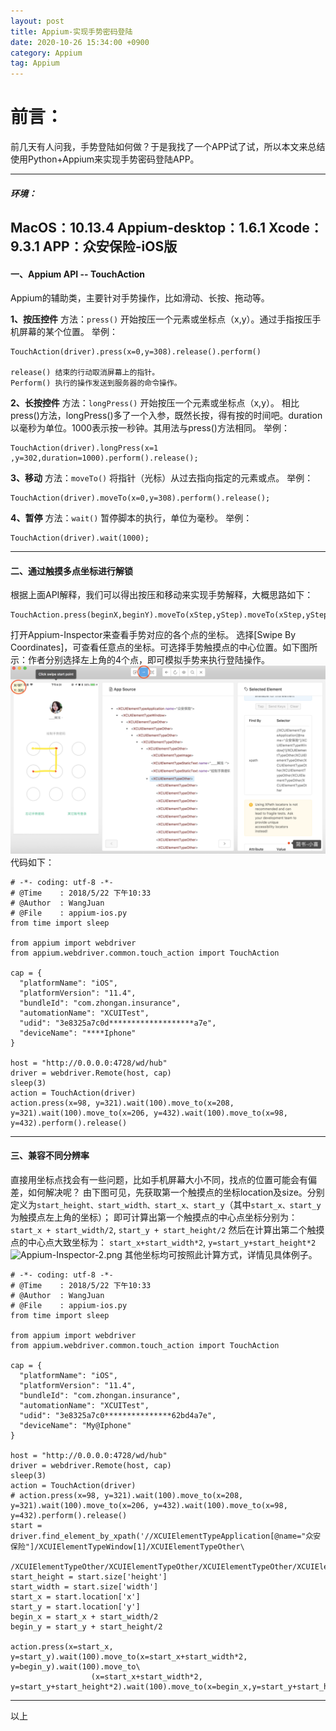 ```yaml
---
layout: post
title: Appium-实现手势密码登陆
date: 2020-10-26 15:34:00 +0900
category: Appium
tag: Appium
---
```

# 前言：
前几天有人问我，手势登陆如何做？于是我找了一个APP试了试，所以本文来总结使用Python+Appium来实现手势密码登陆APP。

----

##### 环境：
MacOS：10.13.4
Appium-desktop：1.6.1
Xcode：9.3.1
APP：众安保险-iOS版
----

#### 一、Appium API -- TouchAction
Appium的辅助类，主要针对手势操作，比如滑动、长按、拖动等。

**1、按压控件**
方法：```press()```
开始按压一个元素或坐标点（x,y）。通过手指按压手机屏幕的某个位置。
举例：
```
TouchAction(driver).press(x=0,y=308).release().perform()

release() 结束的行动取消屏幕上的指针。
Perform() 执行的操作发送到服务器的命令操作。
```
**2、长按控件**
方法：```longPress()```
开始按压一个元素或坐标点（x,y）。 相比press()方法，longPress()多了一个入参，既然长按，得有按的时间吧。duration以毫秒为单位。1000表示按一秒钟。其用法与press()方法相同。
举例：
```
TouchAction(driver).longPress(x=1 ,y=302,duration=1000).perform().release();
```
**3、移动**
方法：```moveTo()```
将指针（光标）从过去指向指定的元素或点。
举例：
```
TouchAction(driver).moveTo(x=0,y=308).perform().release();
```
**4、暂停**
方法：```wait()```
暂停脚本的执行，单位为毫秒。
举例：
```
TouchAction(driver).wait(1000);
```

----

#### 二、通过触摸多点坐标进行解锁
根据上面API解释，我们可以得出按压和移动来实现手势解释，大概思路如下：
```
TouchAction.press(beginX,beginY).moveTo(xStep,yStep).moveTo(xStep,yStep).release().perform();
```
打开Appium-Inspector来查看手势对应的各个点的坐标。
选择[Swipe By Coordinates]，可查看任意点的坐标。可选择手势触摸点的中心位置。如下图所示：作者分别选择左上角的4个点，即可模拟手势来执行登陆操作。
![Appium-Inspector.png](/assets/img/cc/click-1.png)
代码如下：
```
# -*- coding: utf-8 -*-
# @Time    : 2018/5/22 下午10:33
# @Author  : WangJuan
# @File    : appium-ios.py
from time import sleep

from appium import webdriver
from appium.webdriver.common.touch_action import TouchAction

cap = {
  "platformName": "iOS",
  "platformVersion": "11.4",
  "bundleId": "com.zhongan.insurance",
  "automationName": "XCUITest",
  "udid": "3e8325a7c0d*******************a7e",
  "deviceName": "****Iphone"
}

host = "http://0.0.0.0:4728/wd/hub"
driver = webdriver.Remote(host, cap)
sleep(3)
action = TouchAction(driver)
action.press(x=98, y=321).wait(100).move_to(x=208, y=321).wait(100).move_to(x=206, y=432).wait(100).move_to(x=98, y=432).perform().release()
```

---
#### 三、兼容不同分辨率
直接用坐标点找会有一些问题，比如手机屏幕大小不同，找点的位置可能会有偏差，如何解决呢？
由下图可见，先获取第一个触摸点的坐标location及size。分别定义为```start_height、start_width、start_x、start_y```（其中```start_x、start_y```为触摸点左上角的坐标）；
即可计算出第一个触摸点的中心点坐标分别为：
```start_x + start_width/2```,   ```start_y + start_height/2```
然后在计算出第二个触摸点的中心点大致坐标为：
```start_x+start_width*2```,   ```y=start_y+start_height*2```
![Appium-Inspector-2.png](/assets/img/cc/click-2.png)
其他坐标均可按照此计算方式，详情见具体例子。
```
# -*- coding: utf-8 -*-
# @Time    : 2018/5/22 下午10:33
# @Author  : WangJuan
# @File    : appium-ios.py
from time import sleep

from appium import webdriver
from appium.webdriver.common.touch_action import TouchAction

cap = {
  "platformName": "iOS",
  "platformVersion": "11.4",
  "bundleId": "com.zhongan.insurance",
  "automationName": "XCUITest",
  "udid": "3e8325a7c0***************62bd4a7e",
  "deviceName": "My@Iphone"
}

host = "http://0.0.0.0:4728/wd/hub"
driver = webdriver.Remote(host, cap)
sleep(3)
action = TouchAction(driver)
# action.press(x=98, y=321).wait(100).move_to(x=208, y=321).wait(100).move_to(x=206, y=432).wait(100).move_to(x=98, y=432).perform().release()
start = driver.find_element_by_xpath('//XCUIElementTypeApplication[@name="众安保险"]/XCUIElementTypeWindow[1]/XCUIElementTypeOther\
                    /XCUIElementTypeOther/XCUIElementTypeOther/XCUIElementTypeOther/XCUIElementTypeOther/XCUIElementTypeOther/XCUIElementTypeOther[1]')
start_height = start.size['height']
start_width = start.size['width']
start_x = start.location['x']
start_y = start.location['y']
begin_x = start_x + start_width/2
begin_y = start_y + start_height/2

action.press(x=start_x, y=start_y).wait(100).move_to(x=start_x+start_width*2, y=begin_y).wait(100).move_to\
                  (x=start_x+start_width*2, y=start_y+start_height*2).wait(100).move_to(x=begin_x,y=start_y+start_height*2).perform().release()
```

-----
以上
